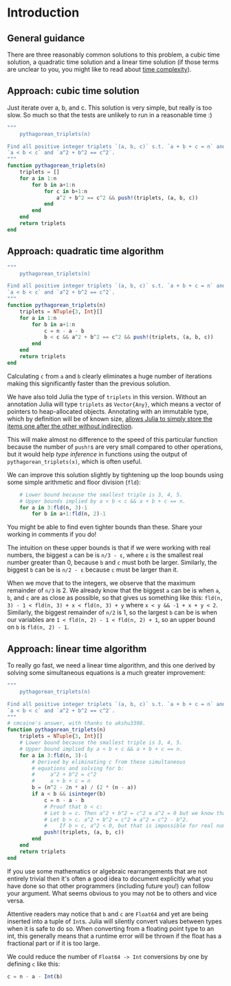 # Introduction

## General guidance

There are three reasonably common solutions to this problem, a cubic time solution, a quadratic time solution and a linear time solution
(if those terms are unclear to you, you might like to read about [time complexity](https://en.wikipedia.org/wiki/Time_complexity)).

## Approach: cubic time solution

Just iterate over a, b, and c.
This solution is very simple, but really is too slow.
So much so that the tests are unlikely to run in a reasonable time :)

```julia
"""
    pythagorean_triplets(n)

Find all positive integer triplets `(a, b, c)` s.t. `a + b + c = n` and
`a < b < c` and `a^2 + b^2 == c^2`.
"""
function pythagorean_triplets(n)
    triplets = []
    for a in 1:n
        for b in a+1:n
            for c in b+1:n
                a^2 + b^2 == c^2 && push!(triplets, (a, b, c))
            end
        end
    end
    return triplets
end
```

## Approach: quadratic time algorithm

```julia
"""
    pythagorean_triplets(n)

Find all positive integer triplets `(a, b, c)` s.t. `a + b + c = n` and
`a < b < c` and `a^2 + b^2 == c^2`.
"""
function pythagorean_triplets(n)
    triplets = NTuple{3, Int}[]
    for a in 1:n
        for b in a+1:n
            c = n - a - b
            b < c && a^2 + b^2 == c^2 && push!(triplets, (a, b, c))
        end
    end
    return triplets
end
```

Calculating `c` from `a` and `b` clearly eliminates a huge number of iterations making this significantly faster than the previous solution.

We have also told Julia the type of `triplets` in this version.
Without an annotation Julia will type `triplets` as `Vector{Any}`, which means a vector of pointers to heap-allocated objects.
Annotating with an immutable type, which by definition will be of known size,
[allows Julia to simply store the items one after the other without indirection](https://docs.julialang.org/en/v1/manual/performance-tips/index.html#man-performance-abstract-container).

This will make almost no difference to the speed of this particular function because the number of `push!`s are very small compared to other operations,
but it would help _type inference_ in functions using the output of `pythagorean_triplets(x)`, which is often useful.

We can improve this solution slightly by tightening up the loop bounds using some simple arithmetic and floor division (`fld`):

```julia
    # Lower bound because the smallest triple is 3, 4, 5.
    # Upper bounds implied by a < b < c && a + b + c == n.
    for a in 3:fld(n, 3)-1
        for b in a+1:fld(n, 2)-1
```

You might be able to find even tighter bounds than these. Share your working in comments if you do!

The intuition on these upper bounds is that if we were working with real numbers, the biggest `a` can be is `n/3 - ε`,
where `ε` is the smallest real number greater than 0,
because `b` and `c` must both be larger.
Similarly, the biggest `b` can be is `n/2 - ε` because `c` must be larger than it.

When we move that to the integers, we observe that the maximum remainder of `n/3` is 2.
We already know that the biggest `a` can be is when `a`, `b`, and `c` are as close as possible, so that gives us something like this: `fld(n, 3) - 1 < fld(n, 3) + x < fld(n, 3) + y` where `x < y && -1 + x + y < 2`.
Similarly, the biggest remainder of `n/2` is 1, so the largest `b` can be is when our variables are `1 < fld(n, 2) - 1 < fld(n, 2) + 1`, so an upper bound on `b` is `fld(n, 2) - 1`.

## Approach: linear time algorithm

To really go fast, we need a linear time algorithm, and this one derived by solving some simultaneous equations is a much greater improvement:

```julia
"""
    pythagorean_triplets(n)

Find all positive integer triplets `(a, b, c)` s.t. `a + b + c = n` and
`a < b < c` and `a^2 + b^2 == c^2`.
"""
# cmcaine's answer, with thanks to akshu3398.
function pythagorean_triplets(n)
    triplets = NTuple{3, Int}[]
    # Lower bound because the smallest triple is 3, 4, 5.
    # Upper bound implied by a < b < c && a + b + c == n.
    for a in 3:fld(n, 3)-1
        # Derived by eliminating c from these simultaneous
        # equations and solving for b:
        #     a^2 + b^2 = c^2
        #     a + b + c = n
        b = (n^2 - 2n * a) / (2 * (n - a))
        if a < b && isinteger(b)
            c = n - a - b
            # Proof that b < c:
            # Let b = c. Then a^2 + b^2 = c^2 ≡ a^2 = 0 but we know that a ≠ 0.
            # Let b > c. a^2 + b^2 = c^2 ≡ a^2 = c^2 - b^2.
            #    If b > c, a^2 < 0, but that is impossible for real numbers.
            push!(triplets, (a, b, c))
        end
    end
    return triplets
end
```

If you use some mathematics or algebraic rearrangements that are not entirely trivial
then it's often a good idea to document explicitly what you have done so that other programmers (including future you!) can follow your argument.
What seems obvious to you may not be to others and vice versa.

Attentive readers may notice that `b` and `c` are `Float64` and yet are being inserted into a tuple of `Int`s.
Julia will silently convert values between types when it is safe to do so.
When converting from a floating point type to an int, this generally means that a runtime error will be thrown if the float has a fractional part or if it is too large.

We could reduce the number of `Float64 -> Int` conversions by one by defining `c` like this:

```julia
c = n - a - Int(b)
```
